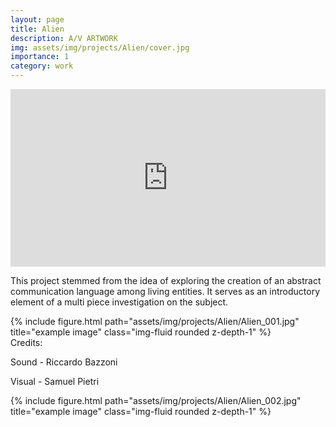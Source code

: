 ```yaml
---
layout: page
title: Alien
description: A/V ARTWORK
img: assets/img/projects/Alien/cover.jpg
importance: 1
category: work
---
```


<div style="padding:56.25% 0 0 0;position:relative;"><iframe src="https://player.vimeo.com/video/869654649?badge=0&amp;autopause=0&amp;player_id=0&amp;app_id=58479" frameborder="0" allow="autoplay; fullscreen; picture-in-picture; clipboard-write" style="position:absolute;top:0;left:0;width:100%;height:100%;" title="òlo - Alien"></iframe></div><script src="https://player.vimeo.com/api/player.js"></script>

This project stemmed from the idea of exploring the creation of an abstract communication language among living entities. It serves as an introductory element of a multi piece investigation on the subject.

<div class="row justify-content-sm-center">
    <div class="col-sm mt-3 mt-md-0">
        {% include figure.html path="assets/img/projects/Alien/Alien_001.jpg" title="example image" class="img-fluid rounded z-depth-1" %}
    </div>
</div>
Credits:

Sound - Riccardo Bazzoni

Visual - Samuel Pietri

<div class="row justify-content-sm-center">
    <div class="col-sm mt-3 mt-md-0">
        {% include figure.html path="assets/img/projects/Alien/Alien_002.jpg" title="example image" class="img-fluid rounded z-depth-1" %}
    </div>
</div>



